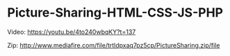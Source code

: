 # Picture-Sharing-HTML-CSS-JS-PHP
Video: https://youtu.be/4to240wbqKY?t=137

Zip: http://www.mediafire.com/file/trtldpxaq7pz5cp/PictureSharing.zip/file
